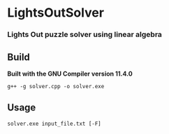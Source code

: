 # LightsOutSolver
### Lights Out puzzle solver using linear algebra

## Build
**Built with the GNU Compiler version 11.4.0**
```commandline
g++ -g solver.cpp -o solver.exe
```

## Usage
```commandline
solver.exe input_file.txt [-F]
```